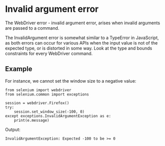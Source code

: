 # Invalid argument error

The WebDriver error - invalid argument error, arises when invalid arguments are passed to a command.

The InvalidArgument error is somewhat similar to a TypeError in JavaScript, as both errors can occur for various APIs when the input value is not of the expected type, or is distorted in some way. Look at the type and bounds constraints for every WebDriver command.

## Example

For instance, we cannot set the window size to a negative value:

```
from selenium import webdriver
from selenium.common import exceptions

session = webdriver.Firefox()
try:
    session.set_window_size(-100, 0)
except exceptions.InvalidArgumentException as e:
    print(e.message)
```

Output:

	InvalidArgumentException: Expected -100 to be >= 0
